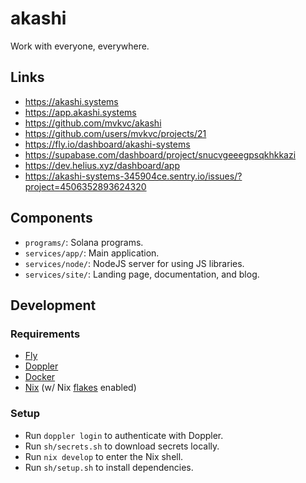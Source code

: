 # akashi

Work with everyone, everywhere.

## Links

- https://akashi.systems
- https://app.akashi.systems
- https://github.com/mvkvc/akashi
- https://github.com/users/mvkvc/projects/21
- https://fly.io/dashboard/akashi-systems
- https://supabase.com/dashboard/project/snucvgeeegpsqkhkkazi
- https://dev.helius.xyz/dashboard/app
- https://akashi-systems-345904ce.sentry.io/issues/?project=4506352893624320

## Components

- `programs/`: Solana programs.
- `services/app/`: Main application.
- `services/node/`: NodeJS server for using JS libraries.
- `services/site/`: Landing page, documentation, and blog.

## Development

### Requirements

- [Fly](https://fly.io/docs/hands-on/install-flyctl)
- [Doppler](https://docs.doppler.com/docs/install-cli)
- [Docker](https://docs.docker.com/get-docker/)
- [Nix](https://nixos.org/download.html) (w/ Nix [flakes](https://nixos.wiki/wiki/Flakes) enabled)

### Setup

- Run `doppler login` to authenticate with Doppler.
- Run `sh/secrets.sh` to download secrets locally.
- Run `nix develop` to enter the Nix shell.
- Run `sh/setup.sh` to install dependencies.
